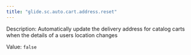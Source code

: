 ```yaml
---
title: "glide.sc.auto.cart.address.reset"
---
```


Description: Automatically update the delivery address for catalog carts when the details of a users location changes

Value: `false`